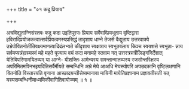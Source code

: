 +++
title = "०१ कदु प्रियाय"

+++

अत्रविद्युताग्निसंस्तवः कदु कदा उइतिपूरणः प्रियाय सर्वेषाम्प्रियभूताय वृष्टिद्वारा हविरादिप्रयोजकत्वात्सर्वप्रियत्वमस्यप्रसिद्धं तादृशाय धाम्ने तेजसे वैद्युताय उत्तरवाक्ये उभ्रेपोवितनोतीतिवक्ष्यमाणत्वादिदंलभ्यते कीदृशाय स्वक्षत्राय स्वभूतबलाय किञ्च स्वयशसे स्वभूता- न्नाय सर्वमप्यन्नंह्यस्यस्वं महे महते पूज्याय वयं कदा मनामहे स्तवाम गत् उत्तरत्रस्त्रीलिङ्गनिर्देशात् येतिविपरिणामयितव्यम् या आग्ने- यीशक्तिः आमेन्यस्य समन्तान्मातव्यस्य रजसोन्तरिक्षस्य अपरिमितमपिनभइयदितिसर्वैर्मीयते सम्बन्धिनि अभ्रे मेघे आअधि मेघस्योपरि अपउदकानि वृष्टिलक्षणानि वितनोति विस्तारयति वृणाना आच्छादयन्तीसेव्यमानावा मायिनी मायेतिप्रज्ञानाम प्रज्ञावतीसती यत् यस्यसम्बन्धिनीमाध्यमिकीवागितिवायोज्यम् ॥ १ ॥